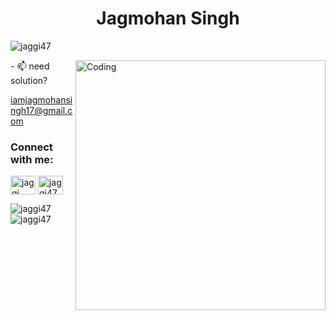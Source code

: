 <h1 align="center">Jagmohan Singh</h1>

<p align="left"> <img src="https://komarev.com/ghpvc/?username=jaggi47&label=Profile%20views&color=F28500&style=plastic" alt="jaggi47" /> </p>
<img align="right" alt="Coding" width="400" src="https://cdn140.picsart.com/321303280218201.gif?to=min&r=640">
<!-- <img align="right" alt="GIF" height="160px" src="https://cdn140.picsart.com/321303280218201.gif?to=min&r=640" />
 -->
- 📫 need solution? <p><a href="mailto:iamjagmohansingh17@gmail.com">iamjagmohansingh17@gmail.com</a></p>


<h3 align="left">Connect with me:</h3>
<p align="left">
<!-- <a href="https://twitter.com/ranveer_13" target="blank"><img align="center" src="https://cdn.jsdelivr.net/npm/simple-icons@3.0.1/icons/twitter.svg" alt="jaggi47" height="30" width="40" /></a> -->
<a href="https://linkedin.com/in/jagmohan-singh-166145121" target="blank"><img align="center" src="https://cdn.jsdelivr.net/npm/simple-icons@3.0.1/icons/linkedin.svg" alt="jaggi" height="30" width="40" /></a>
<a href="https://instagram.com/iamjaggisingh" target="blank"><img align="center" src="https://cdn.jsdelivr.net/npm/simple-icons@3.0.1/icons/instagram.svg" alt="jaggi47" height="30" width="40" /></a>
</p>

<!--<h3 align="left">Languages and Tools:</h3>
<p align="left"> <a href="https://www.cprogramming.com/" target="_blank"> <img src="https://devicons.github.io/devicon/devicon.git/icons/c/c-original.svg" alt="c" width="40" height="40"/> </a> <a href="https://www.w3schools.com/cpp/" target="_blank"> <img src="https://devicons.github.io/devicon/devicon.git/icons/cplusplus/cplusplus-original.svg" alt="cplusplus" width="40" height="40"/> </a> <a href="https://www.w3schools.com/css/" target="_blank"> <img src="https://devicons.github.io/devicon/devicon.git/icons/css3/css3-original-wordmark.svg" alt="css3" width="40" height="40"/> </a> <a href="https://www.figma.com/" target="_blank"> <img src="https://www.vectorlogo.zone/logos/figma/figma-icon.svg" alt="figma" width="40" height="40"/> </a> <a href="https://flutter.dev" target="_blank"> <img src="https://www.vectorlogo.zone/logos/flutterio/flutterio-icon.svg" alt="flutter" width="40" height="40"/> </a> <a href="https://git-scm.com/" target="_blank"> <img src="https://www.vectorlogo.zone/logos/git-scm/git-scm-icon.svg" alt="git" width="40" height="40"/> </a> <a href="https://www.w3.org/html/" target="_blank"> <img src="https://devicons.github.io/devicon/devicon.git/icons/html5/html5-original-wordmark.svg" alt="html5" width="40" height="40"/> </a> <a href="https://www.linux.org/" target="_blank"> <img src="https://devicons.github.io/devicon/devicon.git/icons/linux/linux-original.svg" alt="linux" width="40" height="40"/> </a> <a href="https://www.photoshop.com/en" target="_blank"> <img src="https://devicons.github.io/devicon/devicon.git/icons/photoshop/photoshop-plain.svg" alt="photoshop" width="40" height="40"/> </a> <a href="https://www.python.org" target="_blank"> <img src="https://devicons.github.io/devicon/devicon.git/icons/python/python-original.svg" alt="python" width="40" height="40"/> </a> </p>
-->
<p><img align="left" src="https://github-readme-stats.vercel.app/api/top-langs?username=jaggi47&show_icons=true&locale=en&layout=compact" alt="jaggi47" /></p>

<p>&nbsp;<img align="center" src="https://github-readme-stats.vercel.app/api?username=jaggi47&include_all_commits=true&count_private=true&show_icons=true" alt="jaggi47" /></p>




